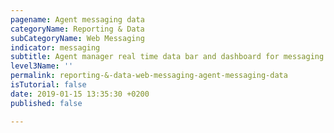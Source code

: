 ```yaml
---
pagename: Agent messaging data
categoryName: Reporting & Data
subCategoryName: Web Messaging
indicator: messaging
subtitle: Agent manager real time data bar and dashboard for messaging
level3Name: ''
permalink: reporting-&-data-web-messaging-agent-messaging-data
isTutorial: false
date: 2019-01-15 13:35:30 +0200
published: false

---
```

